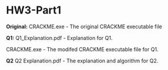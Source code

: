 # HW3-Part1
**Original:**
CRACKME.exe - The original CRACKME executable file

**Q1:**
Q1_Explanation.pdf - Explanation for Q1.

CRACKME.exe - The modifed CRACKME executable file for Q1.

**Q2**
Q2 Explanation.pdf - The explanation and algorithm for Q2. 





